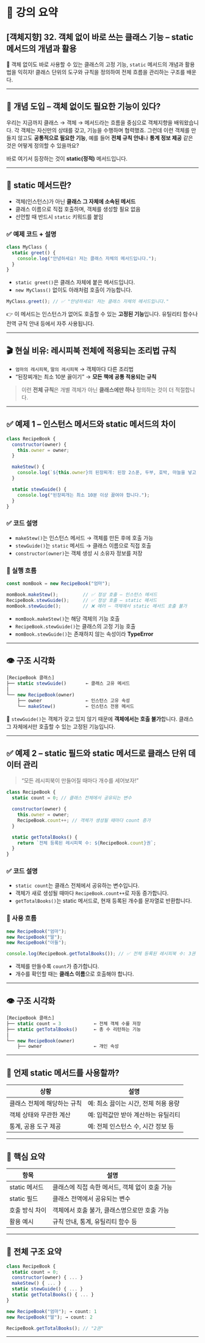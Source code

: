 # 📘 강의 요약

## \[객체지향] 32. 객체 없이 바로 쓰는 클래스 기능 – static 메서드의 개념과 활용

🎯 객체 없이도 바로 사용할 수 있는 클래스의 고정 기능, `static` 메서드의 개념과 활용법을 익히자!
클래스 단위의 도구와 규칙을 정의하여 전체 흐름을 관리하는 구조를 배운다.

---

## 🧠 개념 도입 – 객체 없이도 필요한 기능이 있다?

우리는 지금까지 클래스 → 객체 → 메서드라는 흐름을 중심으로 객체지향을 배워왔습니다.
각 객체는 자신만의 상태를 갖고, 기능을 수행하며 협력했죠.
그런데 이런 객체를 만들지 않고도 **공통적으로 필요한 기능**, 예를 들어 **전체 규칙 안내**나 **통계 정보 제공** 같은 것은 어떻게 정의할 수 있을까요?

바로 여기서 등장하는 것이 **static(정적)** 메서드입니다.

---

## 🧩 static 메서드란?

* 객체(인스턴스)가 아닌 **클래스 그 자체에 소속된 메서드**
* 클래스 이름으로 직접 호출하며, 객체를 생성할 필요 없음
* 선언할 때 반드시 `static` 키워드를 붙임

### ✅ 예제 코드 + 설명

```js
class MyClass {
  static greet() {
    console.log("안녕하세요! 저는 클래스 자체의 메서드입니다.");
  }
}
```

* `static greet()`은 클래스 자체에 붙은 메서드입니다.
* `new MyClass()` 없이도 아래처럼 호출이 가능합니다.

```js
MyClass.greet(); // ✅ "안녕하세요! 저는 클래스 자체의 메서드입니다."
```

👉 이 메서드는 인스턴스가 없어도 호출할 수 있는 **고정된 기능**입니다.
유틸리티 함수나 전역 규칙 안내 등에서 자주 사용됩니다.

---

## 🎬 현실 비유: 레시피북 전체에 적용되는 조리법 규칙

* `엄마의 레시피북`, `딸의 레시피북` → 객체마다 다른 조리법
* “된장찌개는 최소 10분 끓이기” → **모든 책에 공통 적용되는 규칙**

> 이런 **전체 규칙**은 개별 객체가 아닌 **클래스에만 하나** 정의하는 것이 더 적절합니다.

---

## ✅ 예제 1 – 인스턴스 메서드와 static 메서드의 차이

```js
class RecipeBook {
  constructor(owner) {
    this.owner = owner;
  }

  makeStew() {
    console.log(`${this.owner}의 된장찌개: 된장 2스푼, 두부, 호박, 마늘을 넣고 끓입니다.`);
  }

  static stewGuide() {
    console.log("된장찌개는 최소 10분 이상 끓여야 합니다.");
  }
}
```

### ✅ 코드 설명

* `makeStew()`는 인스턴스 메서드 → 객체를 만든 후에 호출 가능
* `stewGuide()`는 `static` 메서드 → 클래스 이름으로 직접 호출
* `constructor(owner)`는 객체 생성 시 소유자 정보를 저장

### 🧪 실행 흐름

```js
const momBook = new RecipeBook("엄마");

momBook.makeStew();         // ✅ 정상 호출 – 인스턴스 메서드
RecipeBook.stewGuide();     // ✅ 정상 호출 – static 메서드
momBook.stewGuide();        // ❌ 에러 – 객체에서 static 메서드 호출 불가
```

* `momBook.makeStew()`는 해당 객체의 기능 호출
* `RecipeBook.stewGuide()`는 클래스의 고정 기능 호출
* `momBook.stewGuide()`는 존재하지 않는 속성이라 **TypeError**

---

## 👁️ 구조 시각화

```js
[RecipeBook 클래스]
├── static stewGuide()       ← 클래스 고유 메서드
│
└── new RecipeBook(owner)
    ├── owner                ← 인스턴스 고유 속성
    └── makeStew()           ← 인스턴스 전용 메서드
```

📌 `stewGuide()`는 객체가 갖고 있지 않기 때문에 **객체에서는 호출 불가**합니다.
클래스 그 자체에서만 호출할 수 있는 고정된 기능입니다.

---

## ✅ 예제 2 – static 필드와 static 메서드로 클래스 단위 데이터 관리

> “모든 레시피북이 만들어질 때마다 개수를 세어보자!”

```js
class RecipeBook {
  static count = 0; // 클래스 전체에서 공유되는 변수

  constructor(owner) {
    this.owner = owner;
    RecipeBook.count++; // 객체가 생성될 때마다 count 증가
  }

  static getTotalBooks() {
    return `전체 등록된 레시피북 수: ${RecipeBook.count}권`;
  }
}
```

### ✅ 코드 설명

* `static count`는 클래스 전체에서 공유하는 변수입니다.
* 객체가 새로 생성될 때마다 `RecipeBook.count++`로 자동 증가합니다.
* `getTotalBooks()`는 static 메서드로, 현재 등록된 개수를 문자열로 반환합니다.

### 🧪 사용 흐름

```js
new RecipeBook("엄마");
new RecipeBook("딸");
new RecipeBook("아들");

console.log(RecipeBook.getTotalBooks()); // ✅ 전체 등록된 레시피북 수: 3권
```

* 객체를 만들수록 `count`가 증가합니다.
* 개수를 확인할 때는 **클래스 이름**으로 호출해야 합니다.

---

## 👁️ 구조 시각화

```js
[RecipeBook 클래스]
├── static count = 3            ← 전체 객체 수를 저장
├── static getTotalBooks()      ← 총 수 리턴하는 기능
│
└── new RecipeBook(owner)
    ├── owner                   ← 개인 속성
```

---

## 🧠 언제 static 메서드를 사용할까?

| 상황              | 설명                     |
| --------------- | ---------------------- |
| 클래스 전체에 해당하는 규칙 | 예: 최소 끓이는 시간, 전체 허용 용량 |
| 객체 상태와 무관한 계산   | 예: 입력값만 받아 계산하는 유틸리티   |
| 통계, 공용 도구 제공    | 예: 전체 인스턴스 수, 시간 정보 등  |

---

## 📌 핵심 요약

| 항목         | 설명                          |
| ---------- | --------------------------- |
| static 메서드 | 클래스에 직접 속한 메서드, 객체 없이 호출 가능 |
| static 필드  | 클래스 전역에서 공유되는 변수            |
| 호출 방식 차이   | 객체에서 호출 불가, 클래스명으로만 호출 가능   |
| 활용 예시      | 규칙 안내, 통계, 유틸리티 함수 등        |

---

## 🧠 전체 구조 요약

```js
class RecipeBook {
  static count = 0;
  constructor(owner) { ... }
  makeStew() { ... }
  static stewGuide() { ... }
  static getTotalBooks() { ... }
}

new RecipeBook("엄마"); → count: 1
new RecipeBook("딸"); → count: 2

RecipeBook.getTotalBooks(); // "2권"
```

---
